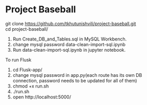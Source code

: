 
# Project Baseball
  git clone https://github.com/tkhutunishvili/project-baseball.git  
cd project-baseball/  

1) Run Create_DB_and_Tables.sql in MySQL Workbench.
2) change mysql password data-clean-import-sql.ipynb  
3) Run data-clean-import-sql.ipynb in jupyter notebook.

To run Flusk  
1) cd Flusk-app/  
2) change mysql password in app.py(each route has its own DB connection, password needs to be updated for all of them)  
3) chmod +x run.sh  
4) ./run.sh  
5) open http://localhost:5000/  




